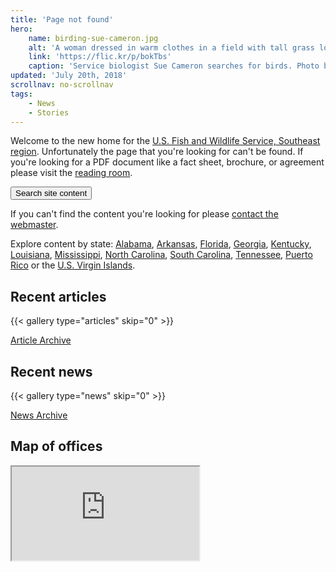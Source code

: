 ```yaml
---
title: 'Page not found'
hero:
    name: birding-sue-cameron.jpg
    alt: 'A woman dressed in warm clothes in a field with tall grass looks through binoculars.'
    link: 'https://flic.kr/p/bokTbs'
    caption: 'Service biologist Sue Cameron searches for birds. Photo by Gary Peeples, USFWS.'
updated: 'July 20th, 2018'
scrollnav: no-scrollnav
tags:
    - News
    - Stories
---
```


Welcome to the new home for the [U.S. Fish and Wildlife Service, Southeast region](/about).  Unfortunately the page that you're looking for can't be found. If you're looking for a PDF document like a fact sheet, brochure, or agreement please visit the [reading room](/reading-room).

<div class="centered-button">
  <button class="search-trigger">Search site content</button>
</div>

If you can't find the content you're looking for please [contact the webmaster](mailto:roy_hewitt@fws.gov).

Explore content by state: [Alabama](/alabama), [Arkansas](/arkansas), [Florida](/florida), [Georgia](/georgia), [Kentucky](/kentucky), [Louisiana](/louisiana), [Mississippi](/mississippi), [North Carolina](/north-carolina), [South Carolina](/south-carolina), [Tennessee](/tennessee), [Puerto Rico](/puerto-rico) or the [U.S. Virgin Islands](/us-virgin-islands).

## Recent articles

{{< gallery type="articles" skip="0" >}}

<p class='centered-button'>
  <a href='/articles' class='button'>Article Archive</a>
</p>

## Recent news

{{< gallery type="news" skip="0" >}}

<p class='centered-button'>
  <a href='/news' class='button'>News Archive</a>
</p>

## Map of offices

<iframe src="https://usfws.github.io/southeast-mega-map/" class="state-map" title="Find a local field station"></iframe>

<span class="hide-scrollnav"></span>
